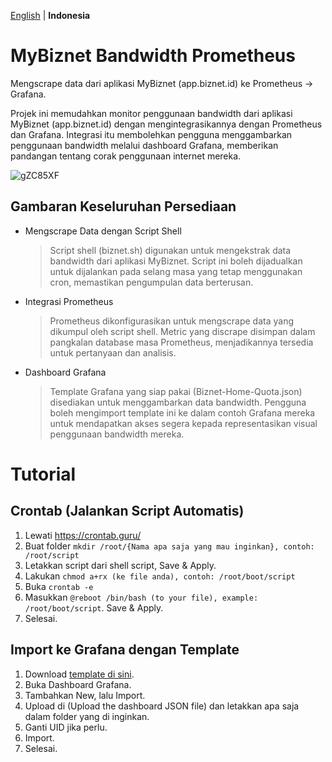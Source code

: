 [English](https://github.com/ryukora/mybiznet-bandwidth-prometheus) | **Indonesia**

# MyBiznet Bandwidth Prometheus
Mengscrape data dari aplikasi MyBiznet (app.biznet.id) ke Prometheus -> Grafana.

Projek ini memudahkan monitor penggunaan bandwidth dari aplikasi MyBiznet (app.biznet.id) dengan mengintegrasikannya dengan Prometheus dan Grafana. 
Integrasi itu membolehkan pengguna menggambarkan penggunaan bandwidth melalui dashboard Grafana, memberikan pandangan tentang corak penggunaan internet mereka.

![gZC85XF](https://i.imgur.com/gZC85XF.png)

## Gambaran Keseluruhan Persediaan

- Mengscrape Data dengan Script Shell
  > Script shell (biznet.sh) digunakan untuk mengekstrak data bandwidth dari aplikasi MyBiznet. Script ini boleh dijadualkan untuk dijalankan pada selang masa yang tetap menggunakan cron, memastikan pengumpulan data berterusan.

- Integrasi Prometheus
  > Prometheus dikonfigurasikan untuk mengscrape data yang dikumpul oleh script shell. Metric yang discrape disimpan dalam pangkalan database masa Prometheus, menjadikannya tersedia untuk pertanyaan dan analisis.

- Dashboard Grafana
  > Template Grafana yang siap pakai (Biznet-Home-Quota.json) disediakan untuk menggambarkan data bandwidth. Pengguna boleh mengimport template ini ke dalam contoh Grafana mereka untuk mendapatkan akses segera kepada representasikan visual penggunaan bandwidth mereka.

# Tutorial

## Crontab (Jalankan Script Automatis)
1. Lewati https://crontab.guru/
2. Buat folder ``mkdir /root/{Nama apa saja yang mau inginkan}, contoh: /root/script``
3. Letakkan script dari shell script, Save & Apply.
4. Lakukan ``chmod a+rx (ke file anda), contoh: /root/boot/script``
5. Buka ``crontab -e``
6. Masukkan ``@reboot /bin/bash (to your file), example: /root/boot/script``. Save & Apply.
7. Selesai.

## Import ke Grafana dengan Template
1. Download [template di sini](https://github.com/ryukora/mybiznet-bandwidth-prometheus/raw/refs/heads/main/Biznet-Home-Quota.json).
2. Buka Dashboard Grafana.
3. Tambahkan New, lalu Import.
4. Upload di (Upload the dashboard JSON file) dan letakkan apa saja dalam folder yang di inginkan.
5. Ganti UID jika perlu.
6. Import.
7. Selesai.
